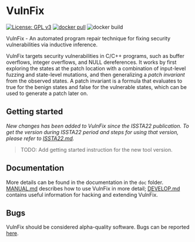 # VulnFix

[![License: GPL v3](https://img.shields.io/badge/License-GPLv3-blue.svg)](https://www.gnu.org/licenses/gpl-3.0)
[![docker pull](https://img.shields.io/docker/pulls/yuntongzhang/vulnfix)](https://hub.docker.com/repository/docker/yuntongzhang/vulnfix)
![docker build](https://github.com/yuntongzhang/vulnfix/actions/workflows/docker-image.yml/badge.svg)


VulnFix - An automated program repair technique for fixing security vulnerabilities via inductive
inference.

VulnFix targets security vulnerabilities in C/C++ programs, such as buffer overflows, integer
overflows, and NULL dereferences. It works by first exploring the states at the patch location
with a combination of input-level fuzzing and state-level mutations, and then generalizing
a _patch invariant_ from the observed states.
A patch invariant is a formula that evaluates to true for the benign states and false for
the vulnerable states, which can be used to generate a patch later on.

## Getting started

_New changes has been added to VulnFix since the ISSTA22 publication. To get the version during
ISSTA22 period and steps for using that version, please refer to [ISSTA22.md](doc/ISSTA22.md)._

> TODO: Add getting started instruction for the new tool version.

## Documentation

More details can be found in the documentation in the `doc` folder. [MANUAL.md](doc/MANUAL.md)
describes how to use VulnFix in more detail; [DEVELOP.md](doc/DEVELOP.md) contains useful
information for hacking and extending VulnFix.


## Bugs

VulnFix should be considered alpha-quality software. Bugs can be reported
[here](https://github.com/yuntongzhang/vulnfix/issues).
